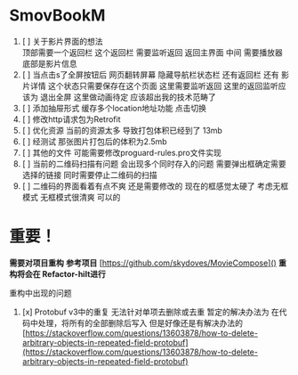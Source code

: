 # SmovBookM

1. [ ] 关于影片界面的想法<br>
   顶部需要一个返回栏 这个返回栏 需要监听返回 返回主界面 中间 需要播放器 底部是影片信息
2. [ ] 当点击s了全屏按钮后 网页翻转屏幕 隐藏导航栏状态栏 还有返回栏 还有 影片详情 这个状态只需要保存在这个页面 这里需要监听返回
   这里的返回监听应该为 退出全屏 这里做动画待定 应该超出我的技术范畴了
3. [ ] 添加抽屉形式 缓存多个location地址功能 点击切换
4. [ ] 修改http请求包为Retrofit
5. [ ] 优化资源 当前的资源太多 导致打包体积已经到了 13mb
6. [ ] 经测试 那张图片打包后的体积为2.5mb
7. [ ] 其他的文件 可能需要修改proguard-rules.pro文件实现
8. [ ] 当前的二维码扫描有问题 会出现多个同时存入的问题 需要弹出框确定需要选择的链接 同时需要停止二维码的扫描
9. [ ] 二维码的界面看着有点不爽 还是需要修改的 现在的框感觉太硬了 考虑无框模式 无框模式很清爽 可以的

# 重要！

**需要对项目重构**
**参考项目** [https://github.com/skydoves/MovieCompose]()
**重构将会在 Refactor-hilt进行**

重构中出现的问题

1. [x]  Protobuf v3中的重复 无法针对单项去删除或去重 
暂定的解决办法为 在代码中处理，将所有的全部删除后写入
但是好像还是有解决办法的
[https://stackoverflow.com/questions/13603878/how-to-delete-arbitrary-objects-in-repeated-field-protobuf](https://stackoverflow.com/questions/13603878/how-to-delete-arbitrary-objects-in-repeated-field-protobuf)
